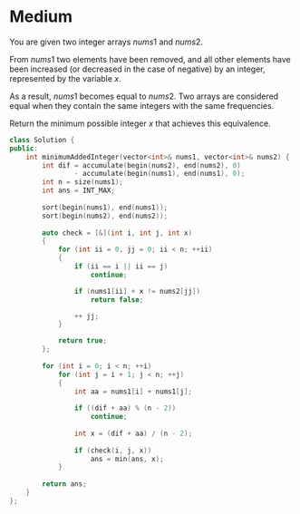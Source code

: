 # Medium

You are given two integer arrays $nums1$ and $nums2$.

From $nums1$ two elements have been removed, and all other elements have been increased (or decreased in the case of negative) by an integer, represented by the variable $x$.

As a result, $nums1$ becomes equal to $nums2$. Two arrays are considered equal when they contain the same integers with the same frequencies.

Return the minimum possible integer $x$ that achieves this equivalence.

```cpp
class Solution {
public:
    int minimumAddedInteger(vector<int>& nums1, vector<int>& nums2) {
        int dif = accumulate(begin(nums2), end(nums2), 0) 
                - accumulate(begin(nums1), end(nums1), 0);
        int n = size(nums1);
        int ans = INT_MAX;
        
        sort(begin(nums1), end(nums1));
        sort(begin(nums2), end(nums2));
        
        auto check = [&](int i, int j, int x)
        {
            for (int ii = 0, jj = 0; ii < n; ++ii)
            {
                if (ii == i || ii == j)
                    continue;

                if (nums1[ii] + x != nums2[jj])
                    return false;

                ++ jj;
            }

            return true;
        };
        
        for (int i = 0; i < n; ++i)
            for (int j = i + 1; j < n; ++j)
            {
                int aa = nums1[i] + nums1[j];
                
                if ((dif + aa) % (n - 2))
                    continue;
                
                int x = (dif + aa) / (n - 2);
                
                if (check(i, j, x))
                    ans = min(ans, x);
            }
        
        return ans;
    }
};
```
